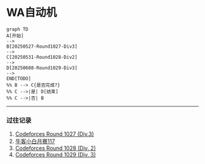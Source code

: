 # WA自动机





```mermaid
graph TD
A[开始] 
-->
B[20250527-Round1027-Div3]
-->
C[20250531-Round1028-Div2]
-->
D[20250608-Round1029-Div3]
-->
END[TODO]
%% B --> C{是否完成?}
%% C -->|是| D[结束]
%% C -->|否| B
```



---

### 过往记录
1. [Codeforces Round 1027 (Div.3)](https://codeforces.com/contest/2114)
2. [牛客小白月赛117](https://ac.nowcoder.com/acm/contest/111309#question)
3. [Codeforces Round 1028 (Div. 2)](https://codeforces.com/contest/2116)
4. [Codeforces Round 1029 (Div. 3)](https://codeforces.com/contest/2117)
